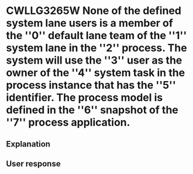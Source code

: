 # CWLLG3265W None of the defined system lane users is a member of the ''0'' default lane team of the ''1'' system lane in the ''2'' process. The system will use the ''3'' user as the owner of the ''4'' system task in the process instance that has the ''5'' identifier. The process model is defined in the ''6'' snapshot of the ''7'' process application.

## Explanation

## User response